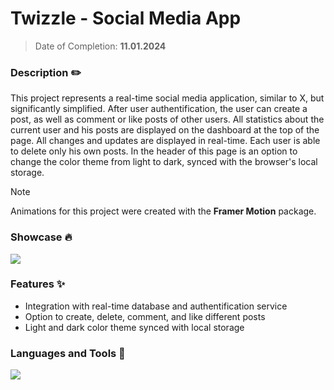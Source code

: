 # Twizzle - Social Media App
> Date of Completion: **11.01.2024**
### Description ✏️
This project represents a real-time social media application, similar to X, but significantly simplified. After user authentification, the user can create a post, as well as comment or like posts of other users. All statistics about the current user and his posts are displayed on the dashboard at the top of the page. All changes and updates are displayed in real-time. Each user is able to delete only his own posts. In the header of this page is an option to change the color theme from light to dark, synced with the browser's local storage.
> [!NOTE]
> Animations for this project were created with the **Framer Motion** package.
### Showcase 🔥
![](https://github.com/radoleon/projects/assets/100576972/f205d641-057b-4b99-84e5-b64241918804)
### Features ✨
- Integration with real-time database and authentification service
- Option to create, delete, comment, and like different posts
- Light and dark color theme synced with local storage
### Languages and Tools 🔧
![](https://skillicons.dev/icons?i=react,mui,firebase,figma)
